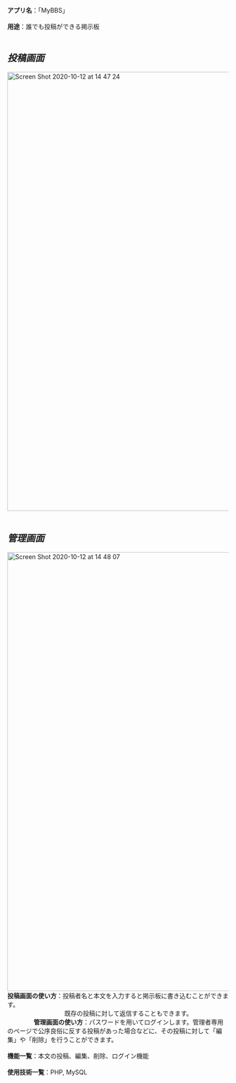**アプリ名**：「MyBBS」
<br>
<br>
**用途**：誰でも投稿ができる掲示板
<br>
<br>
*<h2>投稿画面</h2>*
<img width="1000" alt="Screen Shot 2020-10-12 at 14 47 24" src="https://user-images.githubusercontent.com/66158552/95709698-2af30a80-0c9a-11eb-8e7c-fc58224d5ff8.png">
<br>
<br>
*<h2>管理画面</h2>*
<img width="1000" alt="Screen Shot 2020-10-12 at 14 48 07" src="https://user-images.githubusercontent.com/66158552/95709702-2dedfb00-0c9a-11eb-8b92-124521d1040d.png">
**投稿画面の使い方**：投稿者名と本文を入力すると掲示板に書き込むことができます。
<br>　　　　　　　　　
既存の投稿に対して返信することもできます。
<br>　　　　
**管理画面の使い方**：パスワードを用いてログインします。管理者専用のページで公序良俗に反する投稿があった場合などに、その投稿に対して「編集」や「削除」を行うことができます。
<br>
<br>
**機能一覧**：本文の投稿、編集、削除、ログイン機能
<br>
<br>
**使用技術一覧**：PHP, MySQL
